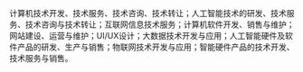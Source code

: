 计算机技术开发、技术服务、技术咨询、技术转让；人工智能技术的研发、技术服务、技术咨询与技术转让；互联网信息技术服务；计算机软件开发、销售与维护；网站建设、运营与维护；UI/UX设计；大数据技术开发与应用；人工智能硬件及软件产品的研发、生产与销售；物联网技术开发与应用；智能硬件产品的技术开发、技术服务与销售。
